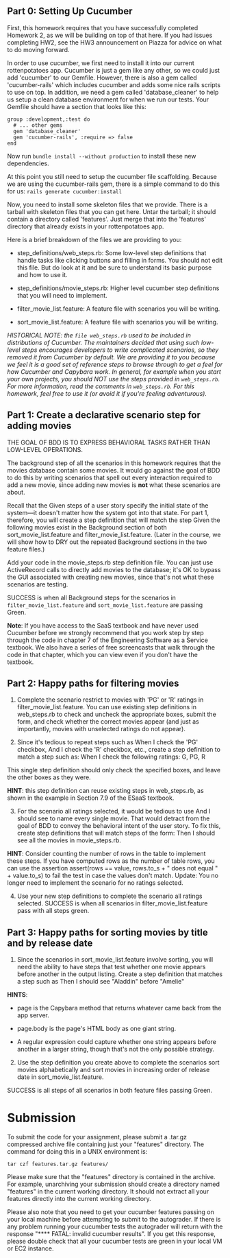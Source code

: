 ## Part 0: Setting Up Cucumber

First, this homework requires that you have successfully completed Homework 2, as we will be building on top of that here.  If you had issues completing HW2, see the HW3 announcement on Piazza for advice on what to do moving forward.

In order to use cucumber, we first need to install it into our current rottenpotatoes app.  Cucumber is just a gem like any other, so we could just add 'cucumber' to our Gemfile.  However, there is also a gem called 'cucumber-rails' which includes cucumber and adds some nice rails scripts to use on top.  In addition, we need a gem called 'database_cleaner' to help us setup a clean database environment for when we run our tests.  Your Gemfile should have a section that looks like this:

	group :development,:test do  
	  # ... other gems
	  gem 'database_cleaner'
	  gem 'cucumber-rails', :require => false
	end

Now run `bundle install --without production` to install these new dependencies.

At this point you still need to setup the cucumber file scaffolding.  Because we are using the cucumber-rails gem, there is a simple command to do this for us: `rails generate cucumber:install`

Now, you need to install some skeleton files that we provide.  There is a tarball with skeleton files that you can get here. Untar the tarball; it should contain a directory called 'features'.  Just merge that into the 'features' directory that already exists in your rottenpotatoes app.  

Here is a brief breakdown of the files we are providing to you:

* step_definitions/web_steps.rb: Some low-level step definitions that handle tasks like clicking buttons and filling in forms.  You should not edit this file. But do look at it and be sure to understand its basic purpose and how to use it.

* step_definitions/movie_steps.rb: Higher level cucumber step definitions that you will need to implement.

* filter_movie_list.feature: A feature file with scenarios you will be writing.

* sort_movie_list.feature: A feature file with scenarios you will be writing.

_HISTORICAL NOTE: the `file web_steps.rb` used to be included in distributions of Cucumber.  The maintainers decided that using such low-level steps encourages developers to write complicated scenarios, so they removed it from Cucumber by default.  We are providing it to you because we feel it is a good set of reference steps to browse through to get a feel for how Cucumber and Capybara work.  In general, for example when you start your own projects, you should NOT use the steps provided in `web_steps.rb`.  For more information, read the comments in `web_steps.rb`.  For this homework, feel free to use it (or avoid it if you're feeling adventurous)._

## Part 1: Create a declarative scenario step for adding movies

THE GOAL OF BDD IS TO EXPRESS BEHAVIORAL TASKS RATHER THAN LOW-LEVEL OPERATIONS.

The background step of all the scenarios in this homework requires that the movies database contain some movies. It would go against the goal of BDD to do this by writing scenarios that spell out every interaction required to add a new movie, since adding new movies is **not** what these scenarios are about.

Recall that the Given steps of a user story specify the initial state of the system—it doesn't matter how the system got into that state. For part 1, therefore, you will create a step definition that will match the step Given the following movies exist in the Background section of both sort_movie_list.feature and filter_movie_list.feature. (Later in the course, we will show how to DRY out the repeated Background sections in the two feature files.)

Add your code in the movie_steps.rb step definition file. You can just use ActiveRecord calls to directly add movies to the database; it's OK to bypass the GUI associated with creating new movies, since that's not what these scenarios are testing.

SUCCESS is when all Background steps for the scenarios in `filter_movie_list.feature` and `sort_movie_list.feature` are passing Green.

**Note**: If you have access to the SaaS textbook and have never used Cucumber before we strongly recommend that you work step by step through the code in chapter 7 of the Engineering Software as a Service textbook.  We also have a series of free screencasts that walk through the code in that chapter, which you can view even if you don't have the textbook.

## Part 2: Happy paths for filtering movies

1. Complete the scenario restrict to movies with 'PG' or 'R' ratings in filter_movie_list.feature. You can use existing step definitions in web_steps.rb to check and uncheck the appropriate boxes, submit the form, and check whether the correct movies appear (and just as importantly, movies with unselected ratings do not appear).

2. Since it's tedious to repeat steps such as When I check the 'PG' checkbox, And I check the 'R' checkbox, etc., create a step definition to match a step such as:
When I check the following ratings: G, PG, R

This single step definition should only check the specified boxes, and leave the other boxes as they were. 

**HINT**: this step definition can reuse existing steps in web_steps.rb, as shown in the example in Section 7.9 of the ESaaS textbook.

3. For the scenario all ratings selected, it would be tedious to use And I should see to name every single movie. That would detract from the goal of BDD to convey the behavioral intent of the user story. To fix this, create step definitions that will match steps of the form: 
Then I should see all the movies in movie_steps.rb. 

**HINT**: Consider counting the number of rows in the table to implement these steps. If you have computed rows as the number of table rows, you can use the assertion 
assert(rows == value, rows.to_s + " does not equal " + value.to_s) 
to fail the test in case the values don't match.
Update: You no longer need to implement the scenario for no ratings selected.

4. Use your new step definitions to complete the scenario all ratings selected. SUCCESS is when all scenarios in filter_movie_list.feature pass with all steps green.

## Part 3: Happy paths for sorting movies by title and by release date

1. Since the scenarios in sort_movie_list.feature involve sorting, you will need the ability to have steps that test whether one movie appears before another in the output listing. Create a step definition that matches a step such as 
Then I should see "Aladdin" before "Amelie"

**HINTS**:

* page is the Capybara method that returns whatever came back from the app server.

* page.body is the page's HTML body as one giant string.

* A regular expression could capture whether one string appears before another in a larger string, though that's not the only possible strategy.

2. Use the step definition you create above to complete the scenarios sort movies alphabetically and sort movies in increasing order of release date in sort_movie_list.feature.

SUCCESS is all steps of all scenarios in both feature files passing Green.

# Submission 

To submit the code for your assignment, please submit a .tar.gz compressed archive file containing just your "features" directory. The command for doing this in a UNIX environment is:

	tar czf features.tar.gz features/ 

Please make sure that the "features" directory is contained in the archive. For example, unarchiving your submission should create a directory named "features" in the current working directory. It should not extract all your features directly into the current working directory.

Please also note that you need to get your cucumber features passing on your local machine before attempting to submit to the autograder. If there is any problem running your cucumber tests the autograder will return with the response "**** FATAL: invalid cucumber results". If you get this response, please double check that all your cucumber tests are green in your local VM or EC2 instance.